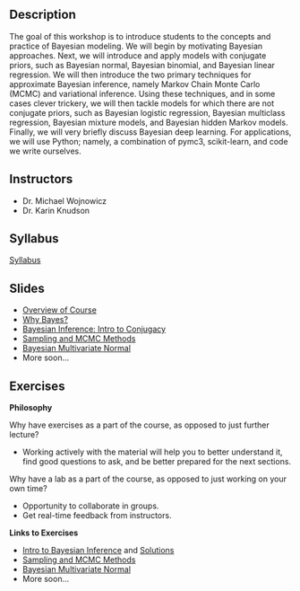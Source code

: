 ## Description

The goal of this workshop is to introduce students to the concepts and practice of Bayesian modeling.   We will begin by motivating Bayesian approaches.  Next,  we will introduce and apply models with conjugate priors,  such as Bayesian normal,  Bayesian binomial,  and Bayesian linear regression.   We will then introduce the two primary techniques for approximate Bayesian inference,  namely Markov Chain Monte Carlo (MCMC) and variational inference.    Using these techniques,  and in some cases clever trickery,  we will then tackle models for which there are not conjugate priors,  such as Bayesian logistic regression,  Bayesian multiclass regression,  Bayesian mixture models,  and Bayesian hidden Markov models.  Finally,  we will very briefly discuss Bayesian deep learning.    For applications,  we will use Python; namely,  a combination of  pymc3,  scikit-learn,  and code we write ourselves. 

## Instructors

* Dr. Michael Wojnowicz
* Dr. Karin Knudson

## Syllabus

[Syllabus](syllabus/bayesian_modeling_workshop.pdf)

## Slides
* [Overview of Course](slides/overview_of_course/overview_of_course.pdf)
* [Why Bayes?](slides/why_bayes/bm_why_bayes.pdf)
* [Bayesian Inference: Intro to Conjugacy](slides/intro_to_inference/bayes_intro.pdf)
* [Sampling and MCMC Methods](slides/Sampling%20and%20MCMC%20Methods.pdf)
* [Bayesian Multivariate Normal](slides/mvn/bayesian_multivariate_normal/bm_multivariate_normal.pdf)
* More soon...

## Exercises

**Philosophy**

Why have exercises as a part of the course, as opposed to just further lecture?

* Working actively with the material will help you to better understand it, find good questions to ask, 
and be better prepared for the next sections.

Why have a lab as a part of the course, as opposed to just working on your own time? 

* Opportunity to collaborate in groups.
* Get real-time feedback from instructors.

**Links to Exercises**

* [Intro to Bayesian Inference](https://colab.research.google.com/drive/1urZf1Aqnk5J8hBrJTYDkswZ9Q5_8gFC_) and [Solutions](https://colab.research.google.com/drive/1caHDfbpYrA3S6NsZsSpQ_5cGsam6LORZ?usp=sharing)
* [Sampling and MCMC Methods](https://colab.research.google.com/drive/1SGXi4w6_gPioqcgyMXhrBWLM78KyySHl?usp=sharing)
* [Bayesian Multivariate Normal](https://colab.research.google.com/drive/14gonFUtSGcn8G3pApOEu-5YIaGk0swUQ#scrollTo=wsNeq0W17gDt)
* More soon...


